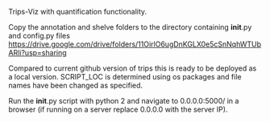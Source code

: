 Trips-Viz with quantification functionality. 

Copy the annotation and shelve folders to the directory containing __init__.py and config.py files 
https://drive.google.com/drive/folders/11OirlO6ugDnKGLX0e5cSnNqhWTUbARli?usp=sharing

Compared to current github version of trips this is ready to be deployed as a local version. SCRIPT_LOC is determined using os packages and file names have been changed as specified. 

Run the __init__.py script with python 2 and navigate to 0.0.0.0:5000/ in a browser (if running on a server replace 0.0.0.0 with the server IP). 
